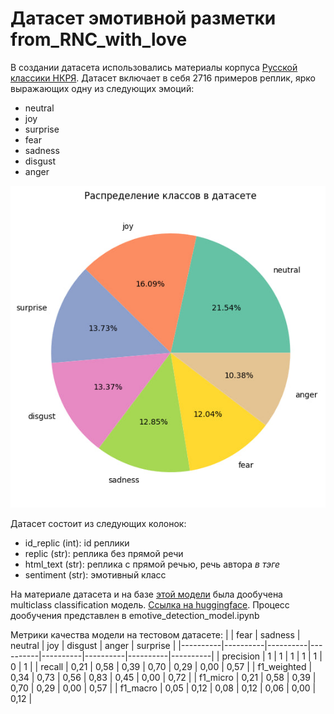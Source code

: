 # Датасет эмотивной разметки from_RNC_with_love

В создании датасета использовались материалы корпуса [Русской классики НКРЯ](https://ruscorpora.ru/search?search=CgQyAggV). Датасет включает в себя 2716 примеров реплик, ярко выражающих одну из следующих эмоций:

- neutral
- joy
- surprise
- fear
- sadness
- disgust
- anger

![img](classes_distribution.jpg)

Датасет состоит из следующих колонок:

- id_replic (int): id реплики
- replic (str): реплика без прямой речи
- html_text (str): реплика с прямой речью, речь автора <i>в тэге</i>
- sentiment (str): эмотивный класс

На материале датасета и на базе [этой модели](https://huggingface.co/cointegrated/rubert-tiny2-cedr-emotion-detection) была дообучена multiclass classification модель. [Ссылка на huggingface](https://huggingface.co/kplro/rubert-tiny2-cedr-rnc-emotion-detection). Процесс дообучения представлен в emotive_detection_model.ipynb

Метрики качества модели на тестовом датасете:
|  |  fear | sadness | neutral  |  joy  |  disgust  |  anger  |	surprise  |
|----------|----------|----------|----------|----------|----------|----------|----------|
| precision    | 1 | 1 | 1  |  1  |  1  |  0  |	1  |
| recall    | 0,21  |	0,58  |	0,39  |	0,70  |	0,29  |	0,00  |	0,57  |
| f1_weighted    | 0,34  |	0,73  |	0,56  |	0,83  |	0,45  |	0,00  |	0,72  |
| f1_micro    | 0,21  |	0,58  |	0,39  |	0,70  |	0,29  |	0,00  |	0,57  |
| f1_macro    | 0,05  |	0,12  |	0,08  |	0,12  |	0,06  |	0,00  |	0,12  |
